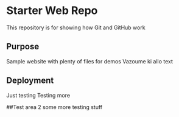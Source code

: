 # Starter Web Repo

This repository is for showing how Git and GitHub work

## Purpose

Sample website with plenty of files for demos
Vazoume ki allo text

## Deployment

Just testing
Testing more

##Test area 2
 some more testing stuff
